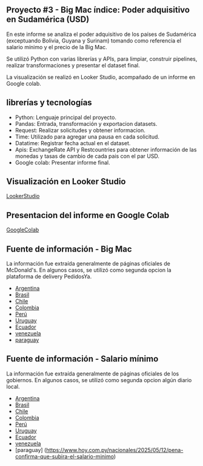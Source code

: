 ## Proyecto #3 - Big Mac índice: Poder adquisitivo en Sudamérica (USD)

En este informe se analiza el poder adquisitivo de los países de Sudamérica (exceptuando Bolivia, Guyana y Surinam) tomando como referencia el salario mínimo y el precio de la Big Mac.

Se utilizó Python con varias librerías y APIs, para limpiar, construir pipelines, realizar transformaciones y presentar el dataset final.

La visualización se realizó en Looker Studio, acompañado de un informe en Google colab.

## librerías y tecnologías 

- Python: Lenguaje principal del proyecto.
- Pandas: Entrada, transformación y exportacion datasets.
- Request: Realizar solicitudes y obtener informacion.
- Time: Utilizado para agregar una pausa en cada solicitud.
- Datatime: Registrar fecha actual en el dataset.
- Apis: ExchangeRate API y Restcountries para obtener información de las monedas y tasas de cambio de cada pais con el par USD.
- Google colab: Presentar informe final.

## Visualización en Looker Studio

[LookerStudio](https://lookerstudio.google.com/s/rccHOEn4R-0)

## Presentacion del informe en Google Colab

[GoogleColab](https://colab.research.google.com/drive/1Zjd9Ua6E48vFH5-p_hgmECEo0ObhcABn?usp=sharing)

## Fuente de información - Big Mac

La información fue extraída generalmente de páginas oficiales de McDonald's. En algunos casos, se utilizó como segunda opcion la plataforma de delivery PedidosYa.
- [Argentina](https://www.mcdonalds.com.ar/restaurantes/mendoza/colon-369-cmz/pedidos/pedi-y-retira/hamburguesas/big-mac)
- [Brasil](https://www.mcdonalds.com.br/restaurantes/franca/franca-shopping-center-fra-fra/pedidos/peca-e-retire/sanduiches/big-mac)
- [Chile](https://www.mcdonalds.cl/restaurantes/santiago/mall-arauco-maipu-patio-de-comida-ma1/pedidos/pickup/hamburguesas/big-mac)
- [Colombia](https://www.mcdonalds.com.co/restaurantes/barranquilla/carrera-43-c43/pedidos/pickup/hamburguesas/big-mac)
- [Perú](https://www.mcdonalds.com.pe/restaurantes/chiclayo/chiclayo-chi/pedidos/pide-y-retira/hamburguesas/big-mac)
- [Uruguay](https://www.mcdonalds.com.uy/restaurantes/montevideo/18-de-julio-y-ejido-18e/pedidos/pickup/hamburguesas/big-mac)
- [Ecuador](https://www.mcdonalds.com.ec/restaurantes/quito/mall-quicentro-sur-mqs/pedidos/pide-y-retira/hamburguesas/big-mac)
- [venezuela](https://www.pedidosya.com.ve/restaurantes/caracas/mcdonalds-sabana-grande-0705dc41-b240-41db-ad82-9ddf8b946ce0-menu?p=128899332&menuSection=menu)
- [paraguay](https://www.pedidosya.com.py/restaurantes/asuncion/mcdonalds-aviadores-fe2c57e6-f137-4165-8e86-8685d93391b0-menu?p=15598566&menuSection=menu)

## Fuente de información - Salario mínimo

La información fue extraída generalmente de páginas oficiales de los gobiernos. En algunos casos, se utilizó como segunda opcion algún diario local.
- [Argentina](https://www.argentina.gob.ar/trabajo/consejodelsalario)
- [Brasil](https://www.gov.br/planalto/pt-br/acompanhe-o-planalto/noticias/2025/04/presidente-sanciona-orcamento-de-2025-com-aumento-do-salario-minimo-para-r-1.518)
- [Chile](https://www.mintrab.gob.cl/gobierno-y-la-cut-alcanzan-acuerdo-por-salario-minimo-529-000-a-partir-del-1-de-mayo-de-2025/)
- [Colombia](https://www.presidencia.gov.co/prensa/Paginas/El-salario-minimo-para-2025-aumentara-el-9-54-porciento-y-queda-en-1423500-presidente-Gustavo-Petro-241224.aspx)
- [Perú](https://www.gob.pe/institucion/presidencia/noticias/1082104-presidenta-boluarte-anuncia-aumento-de-la-remuneracion-minima-vital-a-1130-soles)
- [Uruguay](https://www.gub.uy/ministerio-trabajo-seguridad-social/sites/ministerio-trabajo-seguridad-social/files/2025-01/SMN.pdf)
- [Ecuador](https://ecuadorec.com/tabla-de-salarios-minimos-sectoriales-nuevos-valores/)
- [venezuela](https://www.elcaribe.com.do/panorama/internacionales/salario-indexado-en-venezuela-2025-nuevo-monto-y-bonos/)
- [paraguay] (https://www.hoy.com.py/nacionales/2025/05/12/pena-confirma-que-subira-el-salario-minimo)











